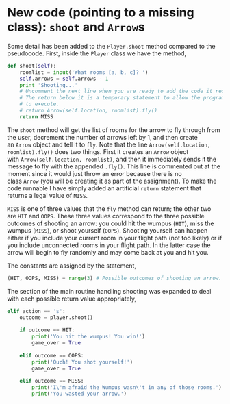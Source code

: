 # New code (pointing to a missing class): `shoot` and `Arrow`s

Some detail has been added to the `Player.shoot` method compared to the
pseudocode. First, inside the `Player` class we have the method,

```python
def shoot(self):
    roomlist = input('What rooms [a, b, c]? ')
    self.arrows = self.arrows - 1
    print 'Shooting...'
    # Uncomment the next line when you are ready to add the code it requires.
    # The return below it is a temporary statement to allow the program
    # to execute.
    # return Arrow(self.location, roomlist).fly()
    return MISS
```

The `shoot` method will get the list of rooms for the arrow to fly
through from the user, decrement the number of arrows left by 1, and then
create an `Arrow` object and tell it to `fly`. Note that the
line `Arrow(self.location, roomlist).fly()` does two things. First it 
creates an `Arrow` object with `Arrow(self.location, roomlist)`, and then
it immediately sends it the message to fly with the appended `.fly()`.
This line is commented out at the moment since it would just throw an
error because there is no class `Arrow` (you will be creating it as part
of the assignment). To make the code runnable I have simply added an
artificial `return` statement that returns a legal value of `MISS`.

`MISS` is one of three values that the `fly` method can return; the
other two are `HIT` and `OOPS`. These three values correspond to the
three possible outcomes of shooting an arrow: you could hit the wumpus
(`HIT`), miss the wumpus (`MISS`), or shoot yourself (`OOPS`). Shooting
yourself can happen either if you include your current room in your
flight path (not too likely) or if you include unconnected rooms in your
flight path. In the latter case the arrow will begin to fly randomly and
may come back at you and hit you.

The constants are assigned by the statement,

```python
(HIT, OOPS, MISS) = range(3) # Possible outcomes of shooting an arrow.
```

The section of the main routine handling shooting was expanded to deal
with each possible return value appropriately,

```python
elif action == 's':
    outcome = player.shoot()
    
    if outcome == HIT:
        print('You hit the wumpus! You win!')
        game_over = True
        
    elif outcome == OOPS:
        print('Ouch! You shot yourself!')
        game_over = True
        
    elif outcome == MISS:
        print('I\'m afraid the Wumpus wasn\'t in any of those rooms.')
        print('You wasted your arrow.')
```      

